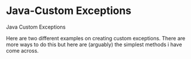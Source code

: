 # Java-Custom Exceptions
Java Custom Exceptions

Here are two different examples on creating custom exceptions.
There are more ways to do this but here are (arguably) the simplest methods i have come across.
